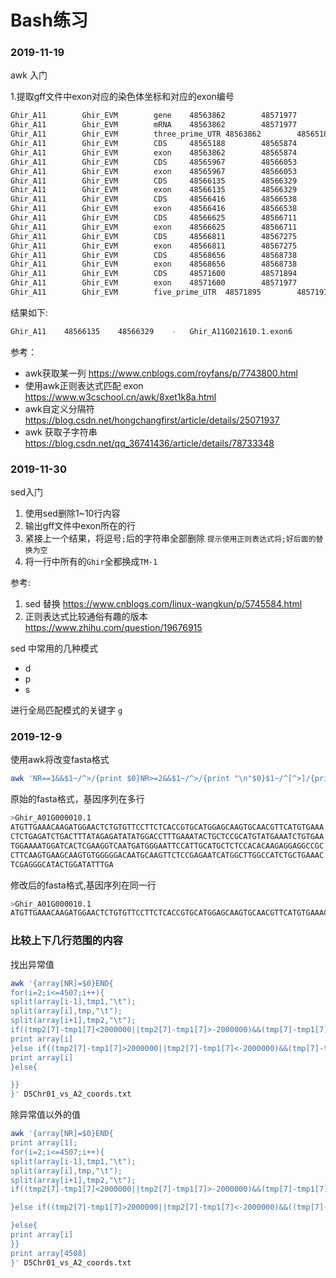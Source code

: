 # Bash练习



### 2019-11-19

awk 入门

1.提取gff文件中exon对应的染色体坐标和对应的exon编号

```bash
Ghir_A11        Ghir_EVM        gene    48563862        48571977        .       -       .       ID=Ghir_A11G021610;Name=Ghir_A11G021610
Ghir_A11        Ghir_EVM        mRNA    48563862        48571977        .       -       .       ID=Ghir_A11G021610.1;Parent=Ghir_A11G021610
Ghir_A11        Ghir_EVM        three_prime_UTR 48563862        48565187        .       -       .       ID=Ghir_A11G021610.1.utr3p1;Parent=Ghir_A11G021610.1
Ghir_A11        Ghir_EVM        CDS     48565188        48565874        .       -       0       ID=cds.Ghir_A11G021610.1;Parent=Ghir_A11G021610.1
Ghir_A11        Ghir_EVM        exon    48563862        48565874        .       -       .       ID=Ghir_A11G021610.1.exon8;Parent=Ghir_A11G021610.1
Ghir_A11        Ghir_EVM        CDS     48565967        48566053        .       -       0       ID=cds.Ghir_A11G021610.1;Parent=Ghir_A11G021610.1
Ghir_A11        Ghir_EVM        exon    48565967        48566053        .       -       .       ID=Ghir_A11G021610.1.exon7;Parent=Ghir_A11G021610.1
Ghir_A11        Ghir_EVM        CDS     48566135        48566329        .       -       0       ID=cds.Ghir_A11G021610.1;Parent=Ghir_A11G021610.1
Ghir_A11        Ghir_EVM        exon    48566135        48566329        .       -       .       ID=Ghir_A11G021610.1.exon6;Parent=Ghir_A11G021610.1
Ghir_A11        Ghir_EVM        CDS     48566416        48566538        .       -       0       ID=cds.Ghir_A11G021610.1;Parent=Ghir_A11G021610.1
Ghir_A11        Ghir_EVM        exon    48566416        48566538        .       -       .       ID=Ghir_A11G021610.1.exon5;Parent=Ghir_A11G021610.1
Ghir_A11        Ghir_EVM        CDS     48566625        48566711        .       -       0       ID=cds.Ghir_A11G021610.1;Parent=Ghir_A11G021610.1
Ghir_A11        Ghir_EVM        exon    48566625        48566711        .       -       .       ID=Ghir_A11G021610.1.exon4;Parent=Ghir_A11G021610.1
Ghir_A11        Ghir_EVM        CDS     48566811        48567275        .       -       0       ID=cds.Ghir_A11G021610.1;Parent=Ghir_A11G021610.1
Ghir_A11        Ghir_EVM        exon    48566811        48567275        .       -       .       ID=Ghir_A11G021610.1.exon3;Parent=Ghir_A11G021610.1
Ghir_A11        Ghir_EVM        CDS     48568656        48568738        .       -       1       ID=cds.Ghir_A11G021610.1;Parent=Ghir_A11G021610.1
Ghir_A11        Ghir_EVM        exon    48568656        48568738        .       -       .       ID=Ghir_A11G021610.1.exon2;Parent=Ghir_A11G021610.1
Ghir_A11        Ghir_EVM        CDS     48571600        48571894        .       -       0       ID=cds.Ghir_A11G021610.1;Parent=Ghir_A11G021610.1
Ghir_A11        Ghir_EVM        exon    48571600        48571977        .       -       .       ID=Ghir_A11G021610.1.exon1;Parent=Ghir_A11G021610.1
Ghir_A11        Ghir_EVM        five_prime_UTR  48571895        48571977        .       -       .       ID=Ghir_A11G021610.1.utr5p1;Parent=Ghir_A11G021610.1

```

结果如下:

```bash
Ghir_A11	48566135	48566329	-	Ghir_A11G021610.1.exon6
```



参考：

+ awk获取某一列  https://www.cnblogs.com/royfans/p/7743800.html 
+ 使用awk正则表达式匹配 exon  https://www.w3cschool.cn/awk/8xet1k8a.html 
+ awk自定义分隔符  https://blog.csdn.net/hongchangfirst/article/details/25071937 
+ awk 获取子字符串  https://blog.csdn.net/qq_36741436/article/details/78733348 



### 2019-11-30

sed入门

1. 使用sed删除1~10行内容
2. 输出gff文件中exon所在的行
3. 紧接上一个结果，将逗号`;`后的字符串全部删除 `提示使用正则表达式将;好后面的替换为空`
4. 将一行中所有的`Ghir`全都换成`TM-1`



参考:

1. sed 替换  https://www.cnblogs.com/linux-wangkun/p/5745584.html 
2. 正则表达式比较通俗有趣的版本  https://www.zhihu.com/question/19676915 

sed 中常用的几种模式

+ d
+ p
+ s

进行全局匹配模式的关键字 `g`



### 2019-12-9

使用awk将改变fasta格式

```bash
awk 'NR==1&&$1~/^>/{print $0}NR>=2&&$1~/^>/{print "\n"$0}$1~/^[^>]/{printf $0}' 
```

原始的fasta格式，基因序列在多行

```bash
>Ghir_A01G000010.1
ATGTTGAAACAAGATGGAACTCTGTGTTCCTTCTCACCGTGCATGGAGCAAGTGCAACGTTCATGTGAAA
CTCTGAGATCTGACTTTATAGAGATATATGGACCTTTGAAATACTGCTCCGCATGTATGAAATCTGTGAA
TGGAAAATGGATCACTCGAAGGTCAATGATGGGAATTCCATTGCATGCTCTCCACACAAGAGGAGGCCGC
CTTCAAGTGAAGCAAGTGTGGGGGACAATGCAAGTTCTCCGAGAATCATGGCTTGGCCATCTGCTGAAAC
TCGAGGGCATACTGGATATTTGA
```

修改后的fasta格式,基因序列在同一行

```bash
>Ghir_A01G000010.1
ATGTTGAAACAAGATGGAACTCTGTGTTCCTTCTCACCGTGCATGGAGCAAGTGCAACGTTCATGTGAAACTCTGAGATCTGACTTTATAGAGATATATGGACCTTTGAAATACTGCTCCGCATGTATGAAATCTGTGAATGGAAAATGGATCACTCGAAGGTCAATGATGGGAATTCCATTGCATGCTCTCCACACAAGAGGAGGCCGCCTTCAAGTGAAGCAAGTGTGGGGGACAATGCAAGTTCTCCGAGAATCATGGCTTGGCCATCTGCTGAAACTCGAGGGCATACTGGATATTTGA
```





### 比较上下几行范围的内容

找出异常值

```bash
awk '{array[NR]=$0}END{
for(i=2;i<=4507;i++){
split(array[i-1],tmp1,"\t");
split(array[i],tmp,"\t");
split(array[i+1],tmp2,"\t");
if((tmp2[7]-tmp1[7]<2000000||tmp2[7]-tmp1[7]>-2000000)&&(tmp[7]-tmp1[7]>2000000||tmp[7]-tmp1[7]<-2000000)&&(tmp[7]-tmp2[7]>2000000||tmp[7]-tmp2[7]<-2000000)){
print array[i]
}else if((tmp2[7]-tmp1[7]>2000000||tmp2[7]-tmp1[7]<-2000000)&&(tmp[7]-tmp1[7]>2000000||tmp[7]-tmp1[7]<-2000000)&&(tmp[7]-tmp2[7]>2000000||tmp[7]-tmp2[7]<-2000000)){
print array[i]
}else{

}}
}' D5Chr01_vs_A2_coords.txt

```

除异常值以外的值

```bash
awk '{array[NR]=$0}END{
print array[1];
for(i=2;i<=4507;i++){
split(array[i-1],tmp1,"\t");
split(array[i],tmp,"\t");
split(array[i+1],tmp2,"\t");
if((tmp2[7]-tmp1[7]<2000000||tmp2[7]-tmp1[7]>-2000000)&&(tmp[7]-tmp1[7]>2000000||tmp[7]-tmp1[7]<-2000000)&&(tmp[7]-tmp2[7]>2000000||tmp[7]-tmp2[7]<-2000000)){

}else if((tmp2[7]-tmp1[7]>2000000||tmp2[7]-tmp1[7]<-2000000)&&((tmp[7]-tmp1[7]>2000000||tmp[7]-tmp1[7]<-2000000)&&(tmp[7]-tmp2[7]>2000000||tmp[7]-tmp2[7]<-2000000))){

}else{
print array[i]
}}
print array[4508]
}' D5Chr01_vs_A2_coords.txt
```



